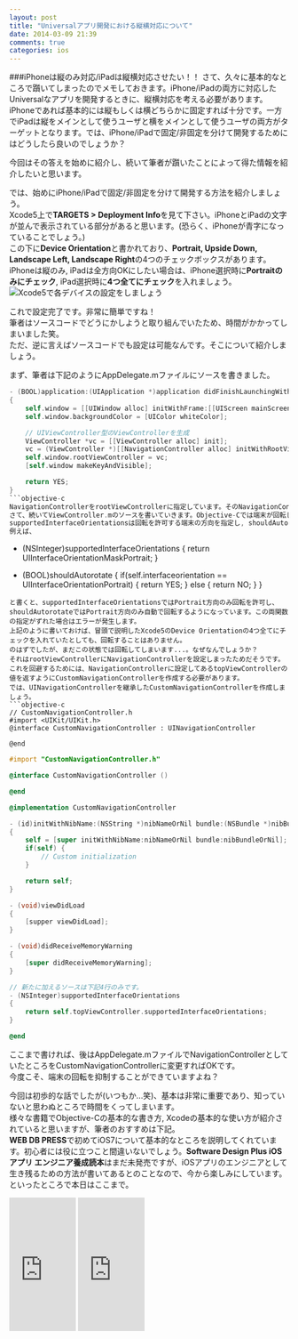 ```yaml
---
layout: post
title: "Universalアプリ開発における縦横対応について"
date: 2014-03-09 21:39
comments: true
categories: ios
---
```


###iPhoneは縦のみ対応/iPadは縦横対応させたい！！
さて、久々に基本的なところで躓いてしまったのでメモしておきます。iPhone/iPadの両方に対応したUniversalなアプリを開発するときに、縦横対応を考える必要があります。iPhoneであれば基本的には縦もしくは横どちらかに固定すれば十分です。一方でiPadは縦をメインとして使うユーザと横をメインとして使うユーザの両方がターゲットとなります。では、iPhone/iPadで固定/非固定を分けて開発するためにはどうしたら良いのでしょうか？  

今回はその答えを始めに紹介し、続いて筆者が躓いたことによって得た情報を紹介したいと思います。  

<!--more-->

では、始めにiPhone/iPadで固定/非固定を分けて開発する方法を紹介しましょう。  
Xcode5上で**TARGETS > Deployment Info**を見て下さい。iPhoneとiPadの文字が並んで表示されている部分があると思います。(恐らく、iPhoneが青字になっていることでしょう。)  
この下に**Device Orientation**と書かれており、**Portrait, Upside Down, Landscape Left, Landscape Right**の4つのチェックボックスがあります。  
iPhoneは縦のみ, iPadは全方向OKにしたい場合は、iPhone選択時に**Portraitのみにチェック**, iPad選択時に**4つ全てにチェック**を入れましょう。  
![Xcode5で各デバイスの設定をしましょう](/images/devicerotate1.png)  

これで設定完了です。非常に簡単ですね！  
筆者はソースコードでどうにかしようと取り組んでいたため、時間がかかってしまいました笑。  
ただ、逆に言えばソースコードでも設定は可能なんです。そこについて紹介しましょう。  

まず、筆者は下記のようにAppDelegate.mファイルにソースを書きました。  
```objective-c
- (BOOL)application:(UIApplication *)application didFinishLaunchingWithOptions:(NSDictionary *)launchOptions
{
	self.window = [[UIWindow alloc] initWithFrame:[[UIScreen mainScreen] bounds]];
	self.window.backgroundColor = [UIColor whiteColor];

	// UIViewController型のViewControllerを生成
	ViewController *vc = [[ViewController alloc] init];
	vc = (ViewController *)[[NavigationController alloc] initWithRootViewController:vc];
	self.window.rootViewController = vc;
	[self.window makeKeyAndVisible];

	return YES;
}
```objective-c
NavigationControllerをrootViewControllerに指定しています。そのNavigationControllerに自身で作成したViewControllerを加えています。  
さて、続いてViewController.mのソースを書いていきます。Objective-Cでは端末が回転したときに**supportedInterfaceOrientations**と**shouldAutorotate**の2つが呼び出されます。  
supportedInterfaceOrientationsは回転を許可する端末の方向を指定し, shouldAutorotateは端末が回転したときに自動で回転するかどうかを指定します。  
例えば、  
```
- (NSInteger)supportedInterfaceOrientations
{
	return UIInterfaceOrientationMaskPortrait;
}

- (BOOL)shouldAutorotate
{
	if(self.interfaceorientation == UIInterfaceOrientationPortrait) {
		return YES;
	} else {
		return NO;
	}
}
```
と書くと、supportedInterfaceOrientationsではPortrait方向のみ回転を許可し、shouldAutorotateではPortrait方向のみ自動で回転するようになっています。この両関数の指定がずれた場合はエラーが発生します。  
上記のように書いておけば、冒頭で説明したXcode5のDevice Orientationの4つ全てにチェックを入れていたとしても、回転することはありません。  
のはずでしたが、まだこの状態では回転してしまいます...。なぜなんでしょうか？  
それはrootViewControllerにNavigationControllerを設定しまったためだそうです。これを回避するためには、NavigationControllerに設定してあるtopViewControllerの値を返すようにCustomNavigationControllerを作成する必要があります。  
では、UINavigationControllerを継承したCustomNavigationControllerを作成しましょう。  
```objective-c
// CustomNavigationController.h
#import <UIKit/UIKit.h>
@interface CustomNavigationController : UINavigationController

@end
```

```objective-c
#import "CustomNavigationController.h"

@interface CustomNavigationController ()

@end

@implementation CustomNavigationController

- (id)initWithNibName:(NSString *)nibNameOrNil bundle:(NSBundle *)nibBundleOrNil
{
	self = [super initWithNibName:nibNameOrNil bundle:nibBundleOrNil];
	if(self) {
		// Custom initialization
	}

	return self;
}

- (void)viewDidLoad
{
	[supper viewDidLoad];
}

- (void)didReceiveMemoryWarning
{
	[super didReceiveMemoryWarning];
}

// 新たに加えるソースは下記4行のみです。
- (NSInteger)supportedInterfaceOrientations
{
	return self.topViewController.supportedInterfaceOrientations;
}

@end
```
ここまで書ければ、後はAppDelegate.mファイルでNavigationControllerとしていたところをCustomNavigationControllerに変更すればOKです。  
今度こそ、端末の回転を抑制することができていますよね？  

今回は初歩的な話でしたが(いつもか...笑)、基本は非常に重要であり、知っていないと思わぬところで時間をくってしまいます。  
様々な書籍でObjective-Cの基本的な書き方, Xcodeの基本的な使い方が紹介されていると思いますが、筆者のおすすめは下記。  
**WEB DB PRESS**で初めてiOS7について基本的なところを説明してくれています。初心者には役に立つこと間違いないでしょう。**Software Design Plus iOSアプリ エンジニア養成読本**はまだ未発売ですが、iOSアプリのエンジニアとして生き残るための方法が書いてあるとのことなので、今から楽しみにしています。といったところで本日はここまで。
<iframe src="http://rcm-fe.amazon-adsystem.com/e/cm?t=grandbig7-22&o=9&p=8&l=as1&asins=4774162876&ref=qf_sp_asin_til&fc1=000000&IS2=1&lt1=_blank&m=amazon&lc1=0000FF&bc1=000000&bg1=FFFFFF&f=ifr" style="width:120px;height:240px;" scrolling="no" marginwidth="0" marginheight="0" frameborder="0"></iframe>
<iframe src="http://rcm-fe.amazon-adsystem.com/e/cm?t=grandbig7-22&o=9&p=8&l=as1&asins=4774163856&ref=qf_sp_asin_til&fc1=000000&IS2=1&lt1=_blank&m=amazon&lc1=0000FF&bc1=000000&bg1=FFFFFF&f=ifr" style="width:120px;height:240px;" scrolling="no" marginwidth="0" marginheight="0" frameborder="0"></iframe>


